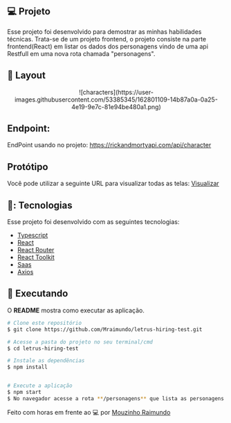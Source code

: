 ## 💻 Projeto

Esse projeto foi desenvolvido para demostrar as minhas habilidades técnicas. Trata-se de um projeto frontend, o projeto consiste na parte frontend(React) em listar os dados dos personagens vindo de uma api Restfull em uma nova rota chamada "personagens".

## 🎨 Layout

<p align="center">
    ![characters](https://user-images.githubusercontent.com/53385345/162801109-14b87a0a-0a25-4e19-9e7c-81e94be480a1.png)
</p>

## Endpoint:

 EndPoint usando no projeto: https://rickandmortyapi.com/api/character

## Protótipo

Você pode utilizar a seguinte URL para visualizar todas as telas: [Visualizar](https://www.figma.com/file/OlZtpmS4v7IgTTq93XJpyX/Untitled?node-id=6%3A154)

## 🥉: Tecnologias

Esse projeto foi desenvolvido com as seguintes tecnologias:

- [Typescript](https://www.typescriptlang.org/)
- [React](https://reactjs.org/)
- [React Router](https://reactrouter.com/)
- [React Toolkit](https://redux-toolkit.js.org/)
- [Saas](https://sass-lang.com/)
- [Axios](https://axios-http.com/ptbr/docs/intro)

## :notebook: Executando

O **README** mostra como executar as aplicação.

```bash
# Clone este repositório
$ git clone https://github.com/Mraimundo/letrus-hiring-test.git

# Acesse a pasta do projeto no seu terminal/cmd
$ cd letrus-hiring-test

# Instale as dependências
$ npm install


# Execute a aplicação
$ npm start
$ No navegador acesse a rota **/personagens** que lista as personagens.

```

Feito com horas em frente ao :computer: por [Mouzinho Raimundo](https://www.linkedin.com/in/mouzinho-raimundo/)

